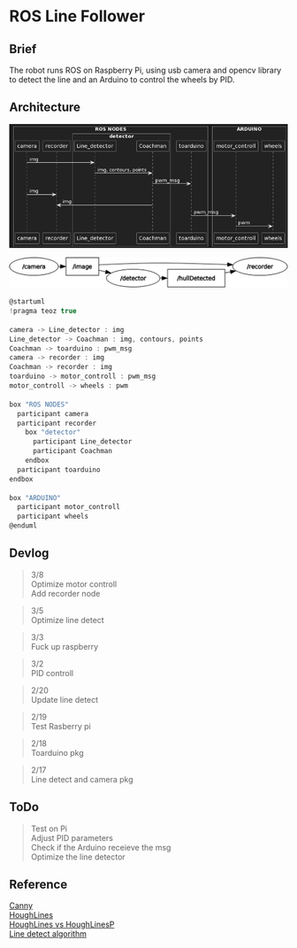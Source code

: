 # ROS Line Follower

## Brief
The robot runs ROS on Raspberry Pi, using usb camera and opencv library to detect the line
and an Arduino to control the wheels by PID.

## Architecture
![Architecture](/asset/images/Architecture_4.png)
  
![Architecture](/asset/images/rosgraph_1.png)

``` c
@startuml
!pragma teoz true

camera -> Line_detector : img
Line_detector -> Coachman : img, contours, points
Coachman -> toarduino : pwm_msg
camera -> recorder : img
Coachman -> recorder : img
toarduino -> motor_controll : pwm_msg
motor_controll -> wheels : pwm

box "ROS NODES"
  participant camera
  participant recorder
    box "detector"
      participant Line_detector
      participant Coachman
    endbox
  participant toarduino
endbox

box "ARDUINO"
  participant motor_controll
  participant wheels
@enduml
```

## Devlog

> 3/8  
> Optimize motor controll  
> Add recorder node 

> 3/5  
> Optimize line detect

> 3/3  
> Fuck up raspberry

> 3/2  
> PID controll

> 2/20  
> Update line detect

> 2/19  
> Test Rasberry pi 

> 2/18  
> Toarduino pkg

> 2/17  
> Line detect and camera pkg  

## ToDo
> Test on Pi  
> Adjust PID parameters  
> Check if the Arduino receieve the msg  
> Optimize the line detector 

## Reference

[Canny](https://blog.csdn.net/sunny2038/article/details/9202641)  
[HoughLines](https://blog.csdn.net/dcrmg/article/details/78880046)  
[HoughLines vs HoughLinesP](https://blog.csdn.net/ftimes/article/details/106816736)  
[Line detect algorithm](https://hackmd.io/@0xff07/cv-tracking)